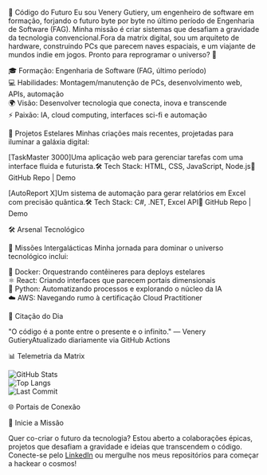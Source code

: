 




🦾 Código do Futuro
Eu sou Venery Gutiery, um engenheiro de software em formação, forjando o futuro byte por byte no último período de Engenharia de Software (FAG). Minha missão é criar sistemas que desafiam a gravidade da tecnologia convencional.Fora da matrix digital, sou um arquiteto de hardware, construindo PCs que parecem naves espaciais, e um viajante de mundos indie em jogos. Pronto para reprogramar o universo? 🌌  

🎓 Formação: Engenharia de Software (FAG, último período)  
💻 Habilidades: Montagem/manutenção de PCs, desenvolvimento web, APIs, automação  
🌍 Visão: Desenvolver tecnologia que conecta, inova e transcende  
⚡ Paixão: IA, cloud computing, interfaces sci-fi e automação


🚀 Projetos Estelares
Minhas criações mais recentes, projetadas para iluminar a galáxia digital:  

[TaskMaster 3000]Uma aplicação web para gerenciar tarefas com uma interface fluida e futurista.🛠️ Tech Stack: HTML, CSS, JavaScript, Node.js🔗 GitHub Repo | Demo  

[AutoReport X]Um sistema de automação para gerar relatórios em Excel com precisão quântica.🛠️ Tech Stack: C#, .NET, Excel API🔗 GitHub Repo | Demo



🛠️ Arsenal Tecnológico
  
  
  
  
  
  
  
  
  



🌌 Missões Intergalácticas
Minha jornada para dominar o universo tecnológico inclui:  

🐳 Docker: Orquestrando contêineres para deploys estelares  
⚛️ React: Criando interfaces que parecem portais dimensionais  
🐍 Python: Automatizando processos e explorando o núcleo da IA  
☁️ AWS: Navegando rumo à certificação Cloud Practitioner


📜 Citação do Dia

"O código é a ponte entre o presente e o infinito." — Venery GutieryAtualizado diariamente via GitHub Actions


📊 Telemetria da Matrix
  
![GitHub Stats](https://github-readme-stats.vercel.app/api?username=SERUMANINH0&show_icons=true&theme=transparent&bg_color=0D1117&title_color=00FFCC&text_color=6A11CB&icon_color=00FFCC)  
![Top Langs](https://github-readme-stats.vercel.app/api/top-langs/?username=SERUMANINH0&layout=compact&theme=transparent&bg_color=0D1117&title_color=00FFCC&text_color=6A11CB)  
![Last Commit](https://img.shields.io/github/last-commit/SERUMANINH0/SERUMANINH0?color=00FFCC&style=for-the-badge)  



🌐 Portais de Conexão
  
  
  
  
  



🤖 Inicie a Missão
  
  
  
Quer co-criar o futuro da tecnologia? Estou aberto a colaborações épicas, projetos que desafiam a gravidade e ideias que transcendem o código. Conecte-se pelo [LinkedIn](https://www.linkedin.com/in/seu-perfil) ou mergulhe nos meus repositórios para começar a hackear o cosmos!  



